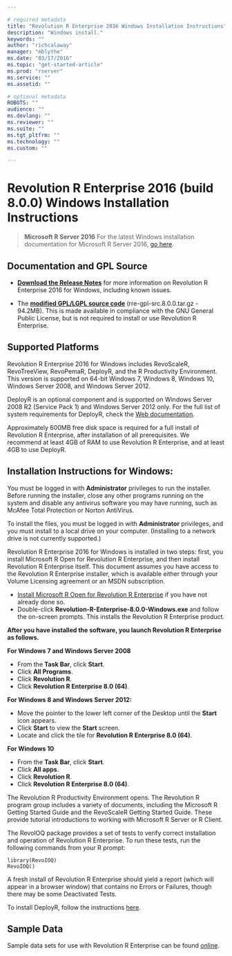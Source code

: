 ```yaml
---

# required metadata
title: "Revolution R Enterprise 2016 Windows Installation Instructions"
description: "Windows install."
keywords: ""
author: "richcalaway"
manager: "mblythe"
ms.date: "03/17/2016"
ms.topic: "get-started-article"
ms.prod: "rserver"
ms.service: ""
ms.assetid: ""

# optional metadata
ROBOTS: ""
audience: ""
ms.devlang: ""
ms.reviewer: ""
ms.suite: ""
ms.tgt_pltfrm: ""
ms.technology: ""
ms.custom: ""

---
```


# Revolution R Enterprise 2016 (build 8.0.0) Windows Installation Instructions

>
>**Microsoft R Server 2016**
>For the latest Windows installation documentation for Microsoft R Server 2016, [go here](https://msdn.microsoft.com/en-us/library/mt671127.aspx).
>

## Documentation and GPL Source

- [**Download the Release Notes**](http://packages.revolutionanalytics.com/doc/8.0.0/README_RevoEnt_Windows_8.0.0.pdf) for more information on Revolution R Enterprise 2016 for Windows, including known issues.

- The [**modified GPL/LGPL source code**](http://go.microsoft.com/fwlink/?LinkId=715643&clcid=0x409) (rre-gpl-src.8.0.0.tar.gz - 94.2MB). This is made available in compliance with the GNU General Public License, but is not required to install or use Revolution R Enterprise.

## Supported Platforms

Revolution R Enterprise 2016 for Windows includes RevoScaleR, RevoTreeView, RevoPemaR, DeployR, and the R Productivity Environment. This version is supported on 64-bit Windows 7, Windows 8, Windows 10, Windows Server 2008, and Windows Server 2012.

DeployR is an optional component and is supported on Windows Server 2008 R2 (Service Pack 1) and Windows Server 2012 only. For the full list of system requirements for DeployR, check the [Web documentation](http://go.microsoft.com/fwlink/?LinkId=715698&clcid=0x409).

Approximately 600MB free disk space is required for a full install of Revolution R Enterprise, after installation of all prerequisites. We recommend at least 4GB of RAM to use Revolution R Enterprise, and at least 4GB to use DeployR.

## Installation Instructions for Windows:

You must be logged in with **Administrator** privileges to run the installer. Before running the installer, close any other programs running on the system and disable any antivirus software you may have running, such as McAfee Total Protection or Norton AntiVirus.

To install the files, you must be logged in with **Administrator** privileges, and you must install to a local drive on your computer. (Installing to a network drive is not currently supported.)

Revolution R Enterprise 2016 for Windows is installed in two steps: first, you install Microsoft R Open for Revolution R Enterprise, and then install Revolution R Enterprise itself. This document assumes you have access to the Revolution R Enterprise installer, which is available either through your Volume Licensing agreement or an MSDN subscription.

- [Install Microsoft R Open for Revolution R Enterprise](http://go.microsoft.com/fwlink/?LinkId=699383) if you have not already done so.
- Double-click **Revolution-R-Enterprise-8.0.0-Windows.exe** and follow the on-screen prompts. This installs the Revolution R Enterprise product.

**After you have installed the software, you launch Revolution R Enterprise as follows.**

**For Windows 7 and Windows Server 2008**

-   From the **Task Bar**, click **Start**.
-   Click **All Programs**.
-   Click **Revolution R**.
-   Click **Revolution R Enterprise 8.0 (64)**.

**For Windows 8 and Windows Server 2012:**

-   Move the pointer to the lower left corner of the Desktop until the **Start** icon appears.
-   Click **Start** to view the **Start** screen.
-   Locate and click the tile for **Revolution R Enterprise 8.0 (64)**.

**For Windows 10**

-   From the **Task Bar**, click **Start**.
-   Click **All apps**.
-   Click **Revolution R**.
-   Click **Revolution R Enterprise 8.0 (64)**.

The Revolution R Productivity Environment opens. The Revolution R program group includes a variety of documents, including the Microsoft R Getting Started Guide and the RevoScaleR Getting Started Guide. These provide tutorial introductions to working with Microsoft R Server or R Client.

The RevoIOQ package provides a set of tests to verify correct installation and operation of Revolution R Enterprise. To run these tests, run the following commands from your R prompt:

	library(RevoIOQ)
	RevoIOQ()

A fresh install of Revolution R Enterprise should yield a report (which will appear in a browser window) that contains no Errors or Failures, though there may be some Deactivated Tests.

To install DeployR, follow the instructions [here](http://go.microsoft.com/fwlink/?LinkID=708387&clcid=0x409).

## Sample Data

Sample data sets for use with Revolution R Enterprise can be found [online](http://go.microsoft.com/fwlink/?LinkID=698896&clcid=0x409).
